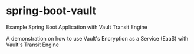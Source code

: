 # spring-boot-vault
Example Spring Boot Application with Vault Transit Engine

A demonstration on how to use Vault's Encryption as a Service (EaaS) with Vault's Transit Engine
